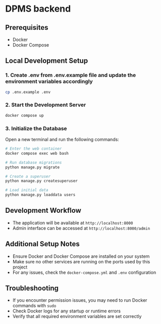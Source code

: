 # DPMS backend

## Prerequisites

- Docker
- Docker Compose

## Local Development Setup

### 1. Create .env from .env.example file and update the environment variables accordingly
```bash
cp .env.example .env
```

### 2. Start the Development Server

```bash
docker compose up
```

### 3. Initialize the Database

Open a new terminal and run the following commands:

```bash
# Enter the web container
docker compose exec web bash

# Run database migrations
python manage.py migrate

# Create a superuser
python manage.py createsuperuser

# Load initial data
python manage.py loaddata users
```

## Development Workflow

- The application will be available at `http://localhost:8000`
- Admin interface can be accessed at `http://localhost:8000/admin`

## Additional Setup Notes

- Ensure Docker and Docker Compose are installed on your system
- Make sure no other services are running on the ports used by this project
- For any issues, check the `docker-compose.yml` and `.env` configuration

## Troubleshooting

- If you encounter permission issues, you may need to run Docker commands with `sudo`
- Check Docker logs for any startup or runtime errors
- Verify that all required environment variables are set correctly
